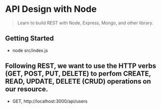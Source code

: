 # API Design with Node
> Learn to build REST with Node, Express, Mongo, and other library.

## Getting Started
- node src/index.js

## Following REST, we want to use the HTTP verbs (GET, POST, PUT, DELETE) to perfom CREATE, READ, UPDATE, DELETE (CRUD) operations on our resource.
- GET, http://localhost:3000/api/users